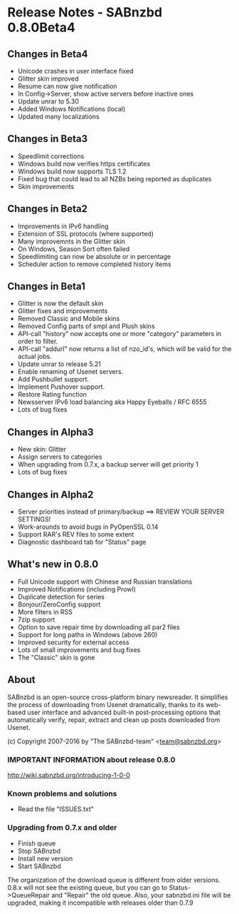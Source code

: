 Release Notes  -  SABnzbd 0.8.0Beta4
====================================

## Changes in Beta4
- Unicode crashes in user interface fixed
- Glitter skin improved
- Resume can now give notification
- In Config->Server, show active servers before inactive ones
- Update unrar to 5.30
- Added Windows Notifications (local)
- Updated many localizations

## Changes in Beta3
- Speedlimit corrections
- Windows build now verifies https certificates
- Windows build now supports TLS 1.2
- Fixed bug that could lead to all NZBs being reported as duplicates
- Skin improvements

## Changes in Beta2
- Improvements in IPv6 handling
- Extension of SSL protocols (where supported)
- Many improvemnts in the Glitter skin
- On Windows, Season Sort often failed
- Speedlimiting can now be absolute or in percentage
- Scheduler action to remove completed history items

## Changes in Beta1
- Glitter is now the default skin
- Glitter fixes and improvements
- Removed Classic and Mobile skins
- Removed Config parts of smpl and Plush skins
- API-call "history" now accepts one or more "category" parameters in order to filter.
- API-call "addurl" now returns a list of nzo_id's, which will be valid for the actual jobs.
- Update unrar to release 5.21
- Enable renaming of Usenet servers.
- Add Pushbullet support.
- Implement Pushover support.
- Restore Rating function
- Newsserver IPv6 load balancing aka Happy Eyeballs / RFC 6555
- Lots of bug fixes

## Changes in Alpha3
- New skin: Glitter
- Assign servers to categories
- When upgrading from 0.7.x, a backup server will get priority 1
- Lots of bug fixes

## Changes in Alpha2
- Server priorities instead of primary/backup ==> REVIEW YOUR SERVER SETTINGS!
- Work-arounds to avoid bugs in PyOpenSSL 0.14
- Support RAR's REV files to some extent
- Diagnostic dashboard tab for "Status" page


## What's new in 0.8.0

- Full Unicode support with Chinese and Russian translations
- Improved Notifications (including Prowl)
- Duplicate detection for series
- Bonjour/ZeroConfig support
- More filters in RSS
- 7zip support
- Option to save repair time by downloading all par2 files
- Support for long paths in Windows (above 260)
- Improved security for external access
- Lots of small improvements and bug fixes
- The "Classic" skin is gone

## About
  SABnzbd is an open-source cross-platform binary newsreader.
  It simplifies the process of downloading from Usenet dramatically,
  thanks to its web-based user interface and advanced
  built-in post-processing options that automatically verify, repair,
  extract and clean up posts downloaded from Usenet.

  (c) Copyright 2007-2016 by "The SABnzbd-team" \<team@sabnzbd.org\>


### IMPORTANT INFORMATION about release 0.8.0
<http://wiki.sabnzbd.org/introducing-1-0-0>

### Known problems and solutions
- Read the file "ISSUES.txt"

### Upgrading from 0.7.x and older
- Finish queue
- Stop SABnzbd
- Install new version
- Start SABnzbd

The organization of the download queue is different from older versions.
0.8.x will not see the existing queue, but you can go to
Status->QueueRepair and "Repair" the old queue.
Also, your sabnzbd.ini file will be upgraded, making it
incompatible with releases older than 0.7.9

